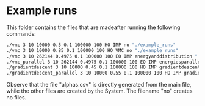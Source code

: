 
# Example runs
This folder contains the files that are madeafter running the following commands:
 ```bash
./vmc 3 10 10000 0.5 0.1 100000 100 HO IMP no "./example_runs"
./vmc 3 10 10000 0.85 0.1 100000 100 HO VMC no "./example_runs"
./vmc 3 10 262144 0.4975 0.1 100000 100 EO IMP energyanddistribution "./example_runs"
./vmc_parallel 3 10 262144 0.4975 0.1 100000 100 EO IMP energiesparallelrun 4 "./example_runs"
./gradientdescent 3 10 10000 0.45 0.1 100000 100 HO IMP gradientdescent "./example_runs"
./gradientdescent_parallel 3 10 10000 0.55 0.1 100000 100 HO IMP gradientdescent 4 "./example_runs"
 ```
 
 Observe that the file "alphas.csv" is directly generated from the main file, while the other files are created by the System. The filename "no" creates no files.
